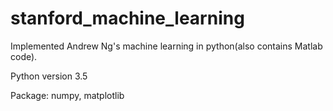# stanford_machine_learning
Implemented Andrew Ng's machine learning in python(also contains Matlab code).

Python version 3.5

Package: numpy, matplotlib
